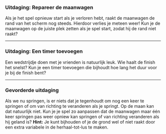 ### **Uitdaging: Repareer de maanwagen**
 
Als je het spel opnieuw start als je verloren hebt, raakt de maanwagen de rand van het scherm nog steeds. Hierdoor verlies je meteen weer! Kun je de maanwagen op de juiste plek zetten als je spel start, zodat hij de rand niet raakt?

---

### **Uitdaging: Een timer toevoegen**

Een wedstrijdje doen met je vrienden is natuurlijk leuk. Wie haalt de finish het snelst? Kun je een timer toevoegen die bijhoudt hoe lang het duur voor je bij de finish bent?

---

### **Gevorderde uitdaging**

Als we nu springen, is er niets dat je tegenhoudt om nog een keer te springen of om van richting te veranderen als je springt. Op de maan kan dat natuurlijk niet. Kun je je spel zo aanpassen dat de maanwagen maar één keer springen pas weer opniew kan springen of van richting veranderen als hij geland is?
**Hint:** Je kunt bijhouden of je de grond wel of niet raakt door een extra variabele in de herhaal-tot-lus te maken.